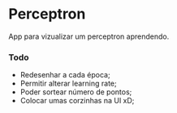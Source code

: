 # Perceptron

App para vizualizar um perceptron aprendendo.

### Todo
- Redesenhar a cada época;
- Permitir alterar learning rate;
- Poder sortear número de pontos;
- Colocar umas corzinhas na UI xD;
